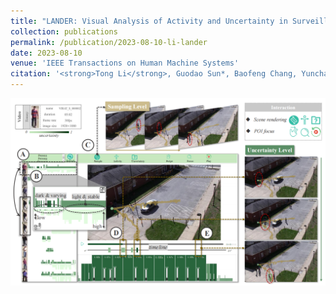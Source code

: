 ```yaml
---
title: "LANDER: Visual Analysis of Activity and Uncertainty in Surveillance Video"
collection: publications
permalink: /publication/2023-08-10-li-lander
date: 2023-08-10
venue: 'IEEE Transactions on Human Machine Systems'
citation: '<strong>Tong Li</strong>, Guodao Sun*, Baofeng Chang, Yunchao Wang, Qi Jiang, Yuanzhong Ying, Li Jiang, Haixia Wang & Ronghua Liang. &quot; <i> IEEE Transactions on Human Machine Systems (in revision). </i>'
---
```


<img src="/images/Lander.png" />
